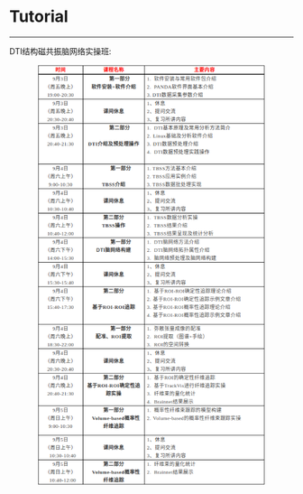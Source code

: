 # Tutorial

---

DTI结构磁共振脑网络实操班:

<p align="center">
  <img src="img/DTI-class.png" style="width:80%;">
</p>
